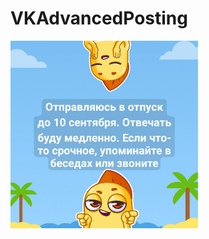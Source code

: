 # VKAdvancedPosting

<img src="https://github.com/androidovshchik/VKAdvancedPosting/blob/master/post.jpg?raw=true" width="300">
